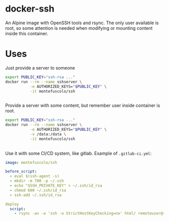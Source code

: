 # docker-ssh

An Alpine image with OpenSSH tools and rsync. The only user available is root,
so some attention is needed when modifying or mounting content inside this container.

# Uses

Just provide a server to someone

```sh
export PUBLIC_KEY="ssh-rsa ..."
docker run --rm --name sshserver \
           -e AUTHORIZED_KEYS="$PUBLIC_KEY" \
           -it montefuscolo/ssh
           
```


Provide a server with some content, but remember user inside container is root.

```sh
export PUBLIC_KEY="ssh-rsa ..."
docker run --rm --name sshserver \
           -e AUTHORIZED_KEYS="$PUBLIC_KEY" \
           -v /data:/data \
           -it montefuscolo/ssh
           
```


Use it with some CI/CD system, like gitlab. Example of `.gitlab-ci.yml`:

```yml
image: montefuscolo/ssh

before_script:
  - eval $(ssh-agent -s)
  - mkdir -m 700 -p ~/.ssh
  - echo "$SSH_PRIVATE_KEY" > ~/.ssh/id_rsa
  - chmod 600 ~/.ssh/id_rsa
  - ssh-add ~/.ssh/id_rsa

deploy
  script:
    - rsync -av -e 'ssh -o StrictHostKeyChecking=no' html/ remoteuser@remoteserver.com:/var/www/html/
    
```


